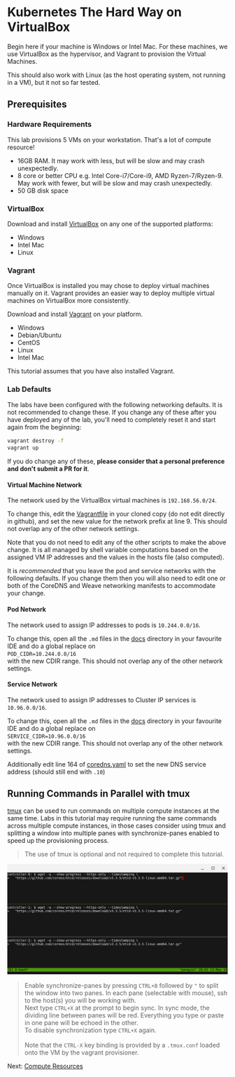 # Kubernetes The Hard Way on VirtualBox

Begin here if your machine is Windows or Intel Mac. For these machines, we use VirtualBox as the hypervisor, and Vagrant to provision the Virtual Machines.

This should also work with Linux (as the host operating system, not running in a VM), but it not so far tested.

## Prerequisites


### Hardware Requirements

This lab provisions 5 VMs on your workstation. That's a lot of compute resource!

- 16GB RAM. It may work with less, but will be slow and may crash unexpectedly.
- 8 core or better CPU e.g. Intel Core-i7/Core-i9, AMD Ryzen-7/Ryzen-9. May work with fewer, but will be slow and may crash unexpectedly.
- 50 GB disk space

### VirtualBox

Download and install [VirtualBox](https://www.virtualbox.org/wiki/Downloads) on any one of the supported platforms:

 - Windows
 - Intel Mac
 - Linux

### Vagrant

Once VirtualBox is installed you may chose to deploy virtual machines manually on it.
Vagrant provides an easier way to deploy multiple virtual machines on VirtualBox more consistently.

Download and install [Vagrant](https://www.vagrantup.com/) on your platform.

- Windows
- Debian/Ubuntu
- CentOS
- Linux
- Intel Mac

This tutorial assumes that you have also installed Vagrant.


### Lab Defaults

The labs have been configured with the following networking defaults. It is not recommended to change these. If you change any of these after you have deployed any of the lab, you'll need to completely reset it and start again from the beginning:

```bash
vagrant destroy -f
vagrant up
```

If you do change any of these, **please consider that a personal preference and don't submit a PR for it**.

#### Virtual Machine Network

The network used by the VirtualBox virtual machines is `192.168.56.0/24`.

To change this, edit the [Vagrantfile](../../vagrant/Vagrantfile) in your cloned copy (do not edit directly in github), and set the new value for the network prefix at line 9. This should not overlap any of the other network settings.

Note that you do not need to edit any of the other scripts to make the above change. It is all managed by shell variable computations based on the assigned VM  IP  addresses and the values in the hosts file (also computed).

It is *recommended* that you leave the pod and service networks with the following defaults. If you change them then you will also need to edit one or both of the CoreDNS and Weave networking manifests to accommodate your change.

#### Pod Network

The network used to assign IP addresses to pods is `10.244.0.0/16`.

To change this, open all the `.md` files in the [docs](../../docs/) directory in your favourite IDE and do a global replace on<br>
`POD_CIDR=10.244.0.0/16`<br>
with the new CDIR range.  This should not overlap any of the other network settings.

#### Service Network

The network used to assign IP addresses to Cluster IP services is `10.96.0.0/16`.

To change this, open all the `.md` files in the [docs](../../docs/) directory in your favourite IDE and do a global replace on<br>
`SERVICE_CIDR=10.96.0.0/16`<br>
with the new CDIR range.  This should not overlap any of the other network settings.

Additionally edit line 164 of [coredns.yaml](../../deployments/coredns.yaml) to set the new DNS service address (should still end with `.10`)

## Running Commands in Parallel with tmux

[tmux](https://github.com/tmux/tmux/wiki) can be used to run commands on multiple compute instances at the same time. Labs in this tutorial may require running the same commands across multiple compute instances, in those cases consider using tmux and splitting a window into multiple panes with synchronize-panes enabled to speed up the provisioning process.

> The use of tmux is optional and not required to complete this tutorial.

![tmux screenshot](../../images/tmux-screenshot.png)

> Enable synchronize-panes by pressing `CTRL+B` followed by `"` to split the window into two panes. In each pane (selectable with mouse), ssh to the host(s) you will be working with.</br>Next type `CTRL+X` at the prompt to begin sync. In sync mode, the dividing line between panes will be red. Everything you type or paste in one pane will be echoed in the other.<br>To disable synchronization type `CTRL+X` again.</br></br>Note that the `CTRL-X` key binding is provided by a `.tmux.conf` loaded onto the VM by the vagrant provisioner.

Next: [Compute Resources](02-compute-resources.md)
